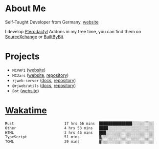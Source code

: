 # About Me

Self-Taught Developer from Germany. [website](https://rjansen.dev)

I develop [Pterodactyl](https://pterodactyl.io) Addons in my free time, you can find
them on [SourceXchange](https://www.sourcexchange.net/teams/356/profile) or [BuiltByBit](https://builtbybit.com/search/3078009).

# Projects

- `MCVAPI` ([website](https://versions.mcjars.app))
- `MCJars` ([website](https://mcjars.app), [repository](https://github.com/0x7d8/mcjar))
- `rjweb-server` ([docs](https://server.rjweb.dev), [repository](https://github.com/0x7d8/NPM_WEB-SERVER))
- `@rjweb/utils` ([docs](https://utils.rjweb.dev), [repository](https://github.com/0x7d8/rjweb-utils))
- `Bot` ([website](https://bot.rjns.dev))

# [Wakatime](https://wakatime.com/@0x7d8)

<!--START_SECTION:waka-->

```txt
Rust                       17 hrs 56 mins  ███████████████░░░░░░░░░░   59.57 %
Other                      4 hrs 53 mins   ████░░░░░░░░░░░░░░░░░░░░░   16.24 %
HTML                       3 hrs 46 mins   ███░░░░░░░░░░░░░░░░░░░░░░   12.55 %
TypeScript                 51 mins         ▓░░░░░░░░░░░░░░░░░░░░░░░░   02.86 %
TOML                       39 mins         ▓░░░░░░░░░░░░░░░░░░░░░░░░   02.16 %
```

<!--END_SECTION:waka-->
